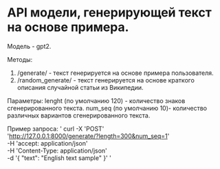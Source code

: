 # API модели, генерирующей текст на основе примера.

Модель - gpt2.

Методы:
1. /generate/ - текст генерируется на основе примера пользователя.
2. /random_generate/ - текст генерируется на основе краткого описания случайной статьи из Википедии.

Параметры:
lenght (по умолчанию 120) - количество знаков сгенерированного текста.
num_seq (по умолчанию 10)- количество различных вариантов сгенерированного текста.

Пример запроса:
'
curl -X 'POST' \
  'http://127.0.0.1:8000/generate/?length=300&num_seq=1' \
  -H 'accept: application/json' \
  -H 'Content-Type: application/json' \
  -d '{
  "text": "English text sample"
}'
'